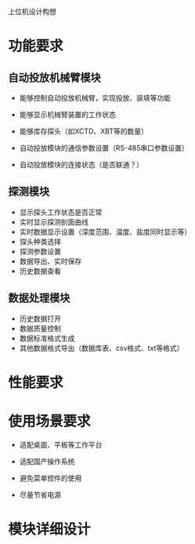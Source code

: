 上位机设计构想

# 功能要求

## 自动投放机械臂模块

- 能够控制自动投放机械臂，实现投放、装填等功能

- 能够显示机械臂装置的工作状态

- 能够库存探头（如XCTD、XBT等的数量）

- 自动投放模块的通信参数设置（RS-485串口参数设置）

- 自动投放模块的连接状态（是否联通？）

## 探测模块

- 显示探头工作状态是否正常
- 实时显示探测剖面曲线
- 实时数据显示设置（深度范围、温度、盐度同时显示等）
- 探头种类选择
- 探测参数设置
- 数据导出、实时保存
- 历史数据查看

## 数据处理模块

- 历史数据打开
- 数据质量控制
- 数据标准格式生成
- 其他数据格式导出（数据库表、csv格式、txt等格式）

# 性能要求



# 使用场景要求

- 适配桌面、平板等工作平台

- 适配国产操作系统
- 避免菜单控件的使用
- 尽量节省电源

# 模块详细设计





